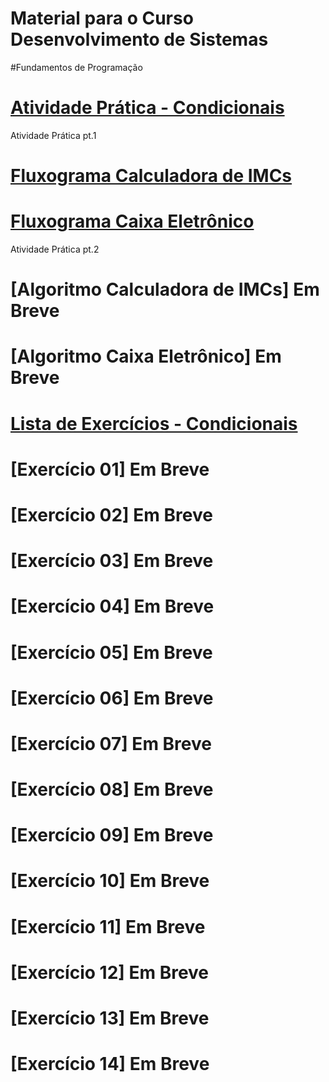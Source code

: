 # Material para o Curso Desenvolvimento de Sistemas

#Fundamentos de Programação

# [Atividade Prática - Condicionais](https://docs.google.com/presentation/d/1TkfwgcsNGeerctfWxV0DbTlnn8ujM0KY8OKwtzRSOeg/edit?usp=sharing)

Atividade Prática pt.1

# [Fluxograma Calculadora de IMCs](https://docs.google.com/presentation/d/1TkfwgcsNGeerctfWxV0DbTlnn8ujM0KY8OKwtzRSOeg/edit?usp=sharing)
# [Fluxograma Caixa Eletrônico](https://docs.google.com/document/d/1cvaQ5LMnclyIWeka_fNDWIJvEYUQM8NaEPeOaLq9Z1w/edit?usp=sharing)

Atividade Prática pt.2

# [Algoritmo Calculadora de IMCs] Em Breve
# [Algoritmo Caixa Eletrônico] Em Breve

# [Lista de Exercícios - Condicionais](https://docs.google.com/presentation/d/1TkfwgcsNGeerctfWxV0DbTlnn8ujM0KY8OKwtzRSOeg/edit?usp=sharing)

# [Exercício 01] Em Breve
# [Exercício 02] Em Breve
# [Exercício 03] Em Breve
# [Exercício 04] Em Breve
# [Exercício 05] Em Breve
# [Exercício 06] Em Breve
# [Exercício 07] Em Breve
# [Exercício 08] Em Breve
# [Exercício 09] Em Breve
# [Exercício 10] Em Breve
# [Exercício 11] Em Breve
# [Exercício 12] Em Breve
# [Exercício 13] Em Breve
# [Exercício 14] Em Breve



